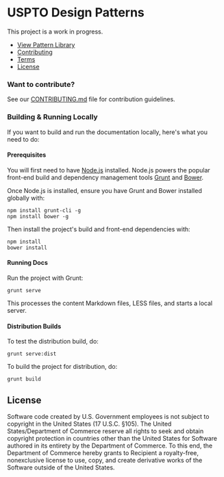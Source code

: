 USPTO Design Patterns
==============

This project is a work in progress.

- [View Pattern Library](https://uspto.github.io/designpatterns/)
- [Contributing](CONTRIBUTING.md)
- [Terms](TERMS.md)
- [License](LICENSE)

### Want to contribute?
See our [CONTRIBUTING.md](CONTRIBUTING.md) file for contribution guidelines.

### Building & Running Locally

If you want to build and run the documentation locally, here's what you need to do:

#### Prerequisites
You will first need to have [Node.js](http://nodejs.org/download/) installed. Node.js powers the popular front-end build and dependency management tools [Grunt](http://gruntjs.com/) and [Bower](http://bower.io/).

Once Node.js is installed, ensure you have Grunt and Bower installed globally with:
```
npm install grunt-cli -g
npm install bower -g
```

Then install the project's build and front-end dependencies with:
```
npm install
bower install
```

#### Running Docs
Run the project with Grunt:
```
grunt serve
```
This processes the content Markdown files, LESS files, and starts a local server. 


#### Distribution Builds
To test the distribution build, do:
```
grunt serve:dist
```

To build the project for distribution, do:
```
grunt build
```

## License

Software code created by U.S. Government employees is not subject to copyright in the United States (17 U.S.C. §105). The United States/Department of Commerce reserve all rights to seek and obtain copyright protection in countries other than the United States for Software authored in its entirety by the Department of Commerce.  To this end, the Department of Commerce hereby grants to Recipient a royalty-free, nonexclusive license to use, copy, and create derivative works of the Software outside of the United States.
